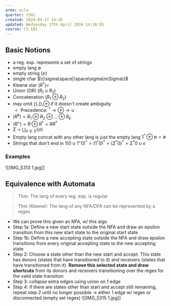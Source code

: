 ```yaml
---
area: ucla
quarter: Y3Q1
created: 2024-04-17 14:26
updated: Wednesday 17th April 2024 14:26:55
course: CS 181
---
```

## Basic Notions
- a reg. exp. represents a set of strings
- empty lang $\emptyset$
- empty string $\{\varepsilon\}$
- single char $\{\sigma\space|\space\sigma\in\Sigma\}$
- Kleene star $(R^*)=$
- Union (OR) $(R_1\cup R_2)$
- Concatenation $(R_1\oplus R_2)$
- may omit $\{\}$,$()$,$\oplus$ if it doesn't create ambiguity
	- Precedence: $^*\to\oplus\to\cup$
- $(R^k)=R_1\oplus R_2\oplus...\oplus R_k$
- $(R^+)=R\oplus R^*=RR^*$
- $\Sigma=\bigcup_{\sigma\in\Sigma} \{\sigma\}$
- Empty lang concat with any other lang is just the empty lang $1^*\oplus\emptyset=\emptyset$
- Strings that don't end in 1$(0\cup1^+0)^*=(1^*0)^*=(\Sigma^*0)^*=\Sigma^*0\cup\varepsilon$
### Examples
![[IMG_5313 1.jpg]]
## Equivalence with Automata
> Thm:
> The lang of every reg. exp. is regular

> Thm (Kleene):
> The lang of any NFA/DFA can be represented by a regex
- We can prove this given an NFA, w/ this algo
- Step 1a: Define a new start state outside the NFA and draw an epsilon transition from this new start state to the original start state
- Step 1b: Define a new accepting state outside the NFA and draw epsilon transitions from every original accepting state to the new accepting state
- Step 2: Choose a state other than the new start and accept. 
  This state has donors (states that have transitioned to it) and receivers (states that have transitioned from it). 
  **Remove this selected state and draw shortcuts** from its donors and receivers transitioning over the regex for the valid state transition
- Step 3: collapse extra edges using union on 1 edge
- Step 4: if there are states other than start and accept still remaining, repeat step 2 until no longer possible -> either 1 edge w/ regex or disconnected (empty set regex) 
![[IMG_5315 1.jpg]]